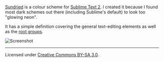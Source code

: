 [Sundried][homepage] is a colour scheme for [Sublime Text 2][st2]. I created it
because I found most dark schemes out there (including Sublime's default) to
look too "glowing neon".

It has a simple definition covering the general text-editing elements as well
as the [root groups][tmlang].

![Screenshot](https://github.com/frou/Sundried/raw/master/screenshot.png)

***

Licensed under [Creative Commons BY-SA 3.0][license].

[homepage]: https://github.com/frou/Sundried
[st2]: http://www.sublimetext.com/
[tmlang]: http://manual.macromates.com/en/language_grammars#naming_conventions
[license]: http://creativecommons.org/licenses/by-sa/3.0/
